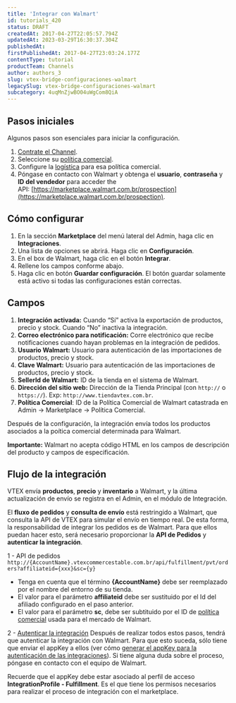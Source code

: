 ```yaml
---
title: 'Integrar con Walmart'
id: tutorials_420
status: DRAFT
createdAt: 2017-04-27T22:05:57.794Z
updatedAt: 2023-03-29T16:30:37.304Z
publishedAt: 
firstPublishedAt: 2017-04-27T23:03:24.177Z
contentType: tutorial
productTeam: Channels
author: authors_3
slug: vtex-bridge-configuraciones-walmart
legacySlug: vtex-bridge-configuraciones-walmart
subcategory: 4uqMnZjwBO04uWgCom8QiA
---
```


## Pasos iniciales
Algunos pasos son esenciales para iniciar la configuración.

1. [Contrate el Channel](http://help.vtex.com/es/tutorial/integrando-con-marketplace/).
2. Seleccione su [política comercial](http://help.vtex.com/es/tutorial/politica-comercial-para-marketplace/).
3. Configure la [logística](/en/tutorial/como-configurar-logistica-para-politica-comercial/) para esa política comercial.
4. Póngase en contacto con Walmart y obtenga el __usuario__, __contraseña__ y __ID del vendedor__ para acceder the API: [https://marketplace.walmart.com.br/prospection](https://marketplace.walmart.com.br/prospection).

## Cómo configurar

1. En la sección __Marketplace__ del menú lateral del Admin, haga clic en __Integraciones__.
2. Una lista de opciones se abrirá. Haga clic en __Configuración__.
3. En el box de Walmart, haga clic en el botón __Integrar__.
4. Rellene los campos conforme abajo.
5. Haga clic en botón __Guardar configuración__. El botón guardar solamente está activo si todas las configuraciones están correctas.

## Campos

1. __Integración activada:__ Cuando “Sí” activa la exportación de productos, precio y stock. Cuando “No” inactiva la integración.
2. __Correo electrónico para notificación:__ Corre electrónico que recibe notificaciones cuando hayan problemas en la integración de pedidos.
3. __Usuario Walmart:__ Usuario para autenticación de las importaciones de productos, precio y stock.
4. __Clave Walmart:__ Usuario para autenticación de las importaciones de productos, precio y stock.
5. __SellerId de Walmart:__ ID de la tienda en el sistema de Walmart.
6. __Dirección del sitio web:__ Dirección de la Tienda Principal (con `http://` o `https://`). Exp: `http://www.tiendavtex.com.br`.
7. __Política Comercial__: ID de la Política Comercial de Walmart catastrada en Admin -> Marketplace -> Política Comercial.

Después de la configuración, la integración envía todos los productos asociados a la poítica comercial determinada para Walmart.

<div class="alert alert-warning">
<strong>Importante:</strong> Walmart no acepta código HTML en los campos de descripción del producto y campos de especificación.
</div>


## Flujo de la integración

VTEX envía __productos__, __precio__ y __inventario__ a Walmart, y la última actualización de envío se registra en el Admin, en el módulo de Integración.

El __fluxo de pedidos__ y __consulta de envío__ está restringido a Walmart, que consulta la API de VTEX para simular el envío en tiempo real. De esta forma, la responsabilidad de integrar los pedidos es de Walmart. Para que ellos puedan hacer esto, será necesario proporcionar la __API de Pedidos__ y __autenticar la integración__.


1 - API de pedidos
`http://{AccountName}.vtexcommercestable.com.br/api/fulfillment/pvt/orders?affiliateid={xxx}&sc={y}`

- Tenga en cuenta que el término __{AccountName}__ debe ser reemplazado por el nombre del entorno de su tienda.
- El valor para el parámetro __affiliateid__ debe ser sustituido por el Id del afiliado configurado en el paso anterior.
- El valor para el parámetro __sc__, debe ser subtituido por el ID de [política comercial](es/tutorial/politica-comercial-para-marketplace) usada para el mercado de Walmart.


2 - [Autenticar la integración](/es/tutorial/crear-appkey-y-apptoken-para-autenticar-las-integraciones)
Después de realizar todos estos pasos, tendrá que autenticar la integración con Walmart. Para que esto suceda, sólo tiene que enviar el appKey a ellos (ver cómo [generar el appKey para la autenticación de las integraciones](/es/tutorial/crear-appkey-y-apptoken-para-autenticar-las-integraciones)). Si tiene alguna duda sobre el proceso, póngase en contacto con el equipo de Walmart.

<div class="alert alert-warning">
Recuerde que el appKey debe estar asociado al perfil de acceso <strong>IntegrationProfile - Fulfillment</strong>. Es el que tiene los permisos necesarios para realizar el proceso de integración con el marketplace.
</div>
